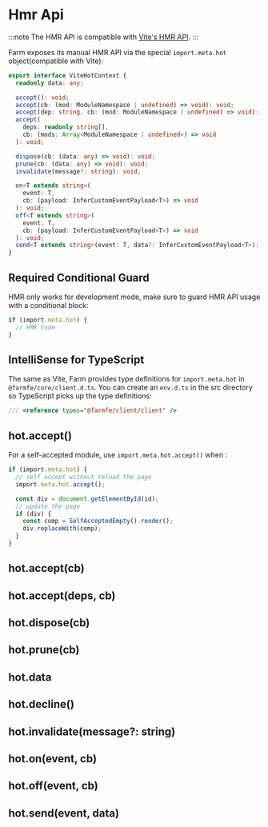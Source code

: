 # Hmr Api
:::note
The HMR API is compatible with [Vite's HMR API](https://vitejs.dev/guide/api-hmr.html).
:::

Farm exposes its manual HMR API via the special `import.meta.hot` object(compatible with Vite):
```ts
export interface ViteHotContext {
  readonly data: any;

  accept(): void;
  accept(cb: (mod: ModuleNamespace | undefined) => void): void;
  accept(dep: string, cb: (mod: ModuleNamespace | undefined) => void): void;
  accept(
    deps: readonly string[],
    cb: (mods: Array<ModuleNamespace | undefined>) => void
  ): void;

  dispose(cb: (data: any) => void): void;
  prune(cb: (data: any) => void): void;
  invalidate(message?: string): void;

  on<T extends string>(
    event: T,
    cb: (payload: InferCustomEventPayload<T>) => void
  ): void;
  off<T extends string>(
    event: T,
    cb: (payload: InferCustomEventPayload<T>) => void
  ): void;
  send<T extends string>(event: T, data?: InferCustomEventPayload<T>): void;
}
```

## Required Conditional Guard
HMR only works for development mode, make sure to guard HMR API usage with a conditional block:

```ts
if (import.meta.hot) {
  // HMR Code
}
```

## IntelliSense for TypeScript
The same as Vite, Farm provides type definitions for `import.meta.hot` in `@farmfe/core/client.d.ts`. You can create an `env.d.ts` in the src directory so TypeScript picks up the type definitions:

```ts
/// <reference types="@farmfe/client/client" />
```

## hot.accept()
For a self-accepted module, use `import.meta.hot.accept()` when :

```ts
if (import.meta.hot) {
  // self accept without reload the page
  import.meta.hot.accept();

  const div = document.getElementById(id);
  // update the page
  if (div) {
    const comp = SelfAcceptedEmpty().render();
    div.replaceWith(comp);
  }
}
```

## hot.accept(cb)

## hot.accept(deps, cb)

## hot.dispose(cb)

## hot.prune(cb)

## hot.data

## hot.decline()

## hot.invalidate(message?: string)

## hot.on(event, cb)

## hot.off(event, cb)

## hot.send(event, data)
